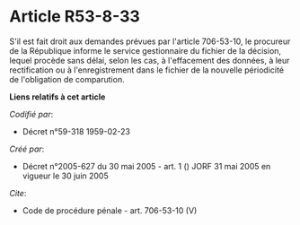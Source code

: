 # Article R53-8-33

S'il est fait droit aux demandes prévues par l'article 706-53-10, le procureur de la République informe le service
gestionnaire du fichier de la décision, lequel procède sans délai, selon les cas, à l'effacement des données, à leur
rectification ou à l'enregistrement dans le fichier de la nouvelle périodicité de l'obligation de comparution.

**Liens relatifs à cet article**

_Codifié par_:

  - Décret n°59-318 1959-02-23

_Créé par_:

  - Décret n°2005-627 du 30 mai 2005 - art. 1 () JORF 31 mai 2005 en vigueur le  30 juin 2005

_Cite_:

  - Code de procédure pénale - art. 706-53-10 (V)
